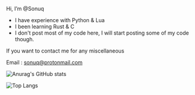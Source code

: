 Hi, I’m @Sonuq

- I have experience with Python & Lua
- I been learning Rust & C
- I don't post most of my code here, I will start posting some of my code though. 

If you want to contact me for any miscellaneous


Email : sonuq@protonmail.com

![Anurag's GitHub stats](https://github-readme-stats.vercel.app/api?username=Sonuq&show_icons=true&theme=tokyonight)

![Top Langs](https://github-readme-stats.vercel.app/api/top-langs/?username=Sonuq&theme=tokyonight)

